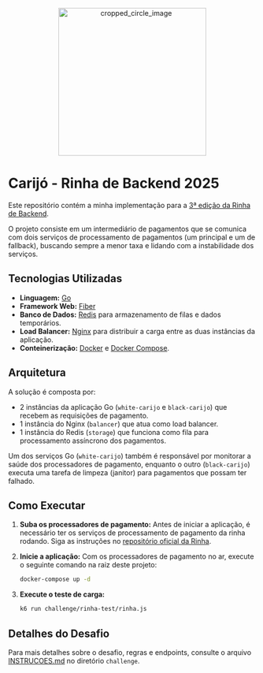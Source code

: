 <p align="center">
<img width="300" alt="cropped_circle_image" src="https://github.com/user-attachments/assets/bd89d465-c7f0-4828-9eec-30b7008ee498" />
</p>

# Carijó - Rinha de Backend 2025

Este repositório contém a minha implementação para a [3ª edição da Rinha de Backend](https://github.com/zanfranceschi/rinha-de-backend-2025).

O projeto consiste em um intermediário de pagamentos que se comunica com dois serviços de processamento de pagamentos (um principal e um de fallback), buscando sempre a menor taxa e lidando com a instabilidade dos serviços.

## Tecnologias Utilizadas

- **Linguagem:** [Go](https://go.dev/)
- **Framework Web:** [Fiber](https://gofiber.io/)
- **Banco de Dados:** [Redis](https://redis.io/) para armazenamento de filas e dados temporários.
- **Load Balancer:** [Nginx](https://www.nginx.com/) para distribuir a carga entre as duas instâncias da aplicação.
- **Conteinerização:** [Docker](https://www.docker.com/) e [Docker Compose](https://docs.docker.com/compose/).

## Arquitetura

A solução é composta por:

- 2 instâncias da aplicação Go (`white-carijo` e `black-carijo`) que recebem as requisições de pagamento.
- 1 instância do Nginx (`balancer`) que atua como load balancer.
- 1 instância do Redis (`storage`) que funciona como fila para processamento assíncrono dos pagamentos.

Um dos serviços Go (`white-carijo`) também é responsável por monitorar a saúde dos processadores de pagamento, enquanto o outro (`black-carijo`) executa uma tarefa de limpeza (janitor) para pagamentos que possam ter falhado.

## Como Executar

1.  **Suba os processadores de pagamento:**
    Antes de iniciar a aplicação, é necessário ter os serviços de processamento de pagamento da rinha rodando. Siga as instruções no [repositório oficial da Rinha](https://github.com/zanfranceschi/rinha-de-backend-2025/tree/main/payment-processor).

2.  **Inicie a aplicação:**
    Com os processadores de pagamento no ar, execute o seguinte comando na raiz deste projeto:

    ```bash
    docker-compose up -d
    ```

3.  **Execute o teste de carga:**
    ```bash
    k6 run challenge/rinha-test/rinha.js
    ```

## Detalhes do Desafio

Para mais detalhes sobre o desafio, regras e endpoints, consulte o arquivo [INSTRUCOES.md](challenge/INSTRUCOES.md) no diretório `challenge`.
